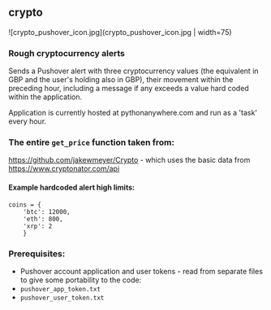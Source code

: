 ## crypto

![crypto_pushover_icon.jpg](crypto_pushover_icon.jpg | width=75)

### Rough cryptocurrency alerts
Sends a Pushover alert with three cryptocurrency values (the equivalent in GBP and the user's holding also in GBP), their movement within the preceding hour, including a message if any exceeds a value hard coded within the application.

Application is currently hosted at pythonanywhere.com and run as a 'task' every hour.

### The entire `get_price` function taken from:
https://github.com/jakewmeyer/Crypto - which uses the basic data from https://www.cryptonator.com/api

#### Example hardcoded alert high limits:
```
coins = {
	'btc': 12000,
	'eth': 800,
	'xrp': 2
	}
```

### Prerequisites:
* Pushover account application and user tokens - read from separate files to give some portability to the code:
 * `pushover_app_token.txt`
 * `pushover_user_token.txt`